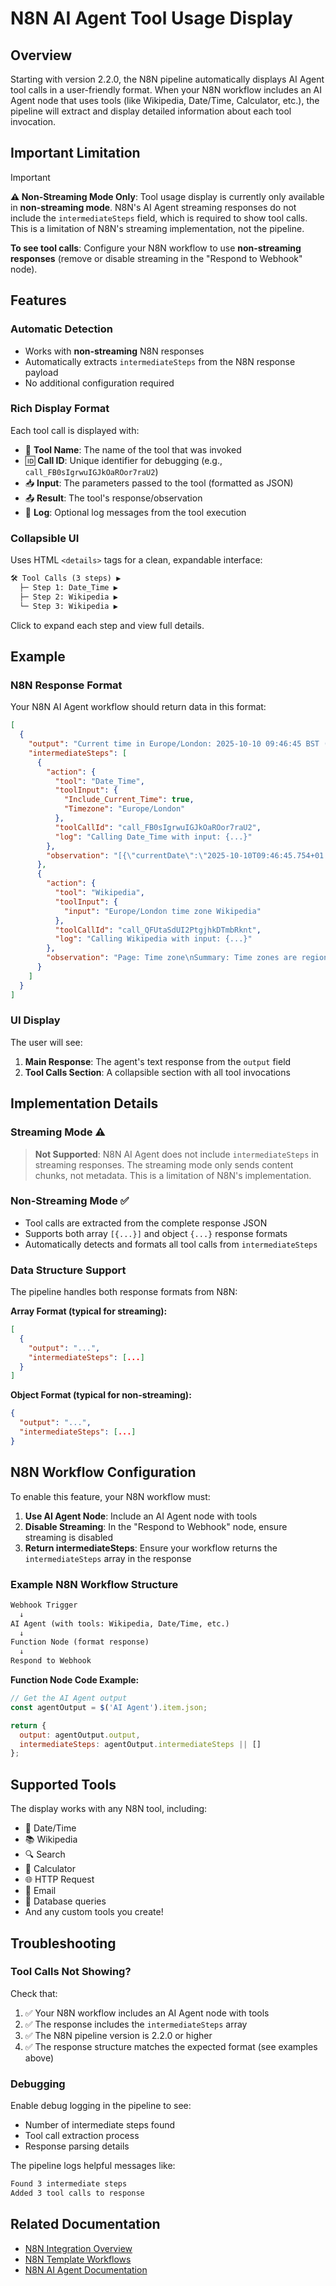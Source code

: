 # N8N AI Agent Tool Usage Display

## Overview

Starting with version 2.2.0, the N8N pipeline automatically displays AI Agent tool calls in a user-friendly format. When your N8N workflow includes an AI Agent node that uses tools (like Wikipedia, Date/Time, Calculator, etc.), the pipeline will extract and display detailed information about each tool invocation.

## Important Limitation

> [!IMPORTANT]
> **⚠️ Non-Streaming Mode Only**: Tool usage display is currently only available in **non-streaming mode**. N8N's AI Agent streaming responses do not include the `intermediateSteps` field, which is required to show tool calls. This is a limitation of N8N's streaming implementation, not the pipeline.
>
> **To see tool calls**: Configure your N8N workflow to use **non-streaming responses** (remove or disable streaming in the "Respond to Webhook" node).

## Features

### Automatic Detection

- Works with **non-streaming** N8N responses
- Automatically extracts `intermediateSteps` from the N8N response payload
- No additional configuration required

### Rich Display Format

Each tool call is displayed with:

- 🔧 **Tool Name**: The name of the tool that was invoked
- 🆔 **Call ID**: Unique identifier for debugging (e.g., `call_FB0sIgrwuIGJkOaROor7raU2`)
- 📥 **Input**: The parameters passed to the tool (formatted as JSON)
- 📤 **Result**: The tool's response/observation
- 📝 **Log**: Optional log messages from the tool execution

### Collapsible UI

Uses HTML `<details>` tags for a clean, expandable interface:

```txt
🛠️ Tool Calls (3 steps) ▶
  ├─ Step 1: Date_Time ▶
  ├─ Step 2: Wikipedia ▶
  └─ Step 3: Wikipedia ▶
```

Click to expand each step and view full details.

## Example

### N8N Response Format

Your N8N AI Agent workflow should return data in this format:

```json
[
  {
    "output": "Current time in Europe/London: 2025-10-10 09:46:45 BST (UTC+1)...",
    "intermediateSteps": [
      {
        "action": {
          "tool": "Date_Time",
          "toolInput": {
            "Include_Current_Time": true,
            "Timezone": "Europe/London"
          },
          "toolCallId": "call_FB0sIgrwuIGJkOaROor7raU2",
          "log": "Calling Date_Time with input: {...}"
        },
        "observation": "[{\"currentDate\":\"2025-10-10T09:46:45.754+01:00\"}]"
      },
      {
        "action": {
          "tool": "Wikipedia",
          "toolInput": {
            "input": "Europe/London time zone Wikipedia"
          },
          "toolCallId": "call_QFUtaSdUI2PtgjhkDTmbRknt",
          "log": "Calling Wikipedia with input: {...}"
        },
        "observation": "Page: Time zone\nSummary: Time zones are regions..."
      }
    ]
  }
]
```

### UI Display

The user will see:

1. **Main Response**: The agent's text response from the `output` field
2. **Tool Calls Section**: A collapsible section with all tool invocations

## Implementation Details

### Streaming Mode ⚠️

> **Not Supported**: N8N AI Agent does not include `intermediateSteps` in streaming responses. The streaming mode only sends content chunks, not metadata. This is a limitation of N8N's implementation.

### Non-Streaming Mode ✅

- Tool calls are extracted from the complete response JSON
- Supports both array `[{...}]` and object `{...}` response formats
- Automatically detects and formats all tool calls from `intermediateSteps`

### Data Structure Support

The pipeline handles both response formats from N8N:

**Array Format (typical for streaming):**

```json
[
  {
    "output": "...",
    "intermediateSteps": [...]
  }
]
```

**Object Format (typical for non-streaming):**

```json
{
  "output": "...",
  "intermediateSteps": [...]
}
```

## N8N Workflow Configuration

To enable this feature, your N8N workflow must:

1. **Use AI Agent Node**: Include an AI Agent node with tools
2. **Disable Streaming**: In the "Respond to Webhook" node, ensure streaming is disabled
3. **Return intermediateSteps**: Ensure your workflow returns the `intermediateSteps` array in the response

### Example N8N Workflow Structure

```txt
Webhook Trigger
  ↓
AI Agent (with tools: Wikipedia, Date/Time, etc.)
  ↓
Function Node (format response)
  ↓
Respond to Webhook
```

**Function Node Code Example:**

```javascript
// Get the AI Agent output
const agentOutput = $('AI Agent').item.json;

return {
  output: agentOutput.output,
  intermediateSteps: agentOutput.intermediateSteps || []
};
```

## Supported Tools

The display works with any N8N tool, including:

- 📅 Date/Time
- 📚 Wikipedia
- 🔍 Search
- 🧮 Calculator
- 🌐 HTTP Request
- 📧 Email
- 💾 Database queries
- And any custom tools you create!

## Troubleshooting

### Tool Calls Not Showing?

Check that:

1. ✅ Your N8N workflow includes an AI Agent node with tools
2. ✅ The response includes the `intermediateSteps` array
3. ✅ The N8N pipeline version is 2.2.0 or higher
4. ✅ The response structure matches the expected format (see examples above)

### Debugging

Enable debug logging in the pipeline to see:

- Number of intermediate steps found
- Tool call extraction process
- Response parsing details

The pipeline logs helpful messages like:

```txt
Found 3 intermediate steps
Added 3 tool calls to response
```

## Related Documentation

- [N8N Integration Overview](./n8n-integration.md)
- [N8N Template Workflows](../pipelines/n8n/)
- [N8N AI Agent Documentation](https://docs.n8n.io/integrations/builtin/cluster-nodes/root-nodes/n8n-nodes-langchain.agent/)
